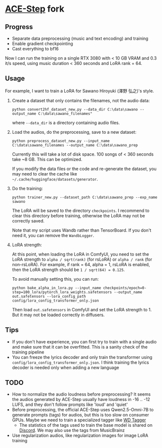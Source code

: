 # [ACE-Step](https://github.com/ace-step/ACE-Step) fork

## Progress

* Separate data preprocessing (music and text encoding) and training
* Enable gradient checkpointing
* Cast everything to bf16

Now I can run the training on a single RTX 3080 with < 10 GB VRAM and 0.3 it/s speed, using music duration < 360 seconds and LoRA rank = 64.

## Usage

For example, I want to train a LoRA for Sawano Hiroyuki (澤野 弘之)'s style.

1. Create a dataset that only contains the filenames, not the audio data:
    ```pwsh
    python convert2hf_dataset_new.py --data_dir C:\data\sawano --output_name C:\data\sawano_filenames"
    ```
    where `--data_dir` is a directory containing audio files.

2. Load the audios, do the preprocessing, save to a new dataset:
    ```pwsh
    python preprocess_dataset_new.py --input_name C:\data\sawano_filenames --output_name C:\data\sawano_prep
    ```
    Currently this will take a lot of disk space. 100 songs of < 360 seconds take ~8 GB. This can be optimized.

    If you modify the data files or the code and re-generate the dataset, you may need to clear the cache like `~/.cache/huggingface/datasets/generator`.

3. Do the training:
    ```pwsh
    python trainer_new.py --dataset_path C:\data\sawano_prep --exp_name sawano
    ```
    The LoRA will be saved to the directory `checkpoints`. I recommend to clear this directory before training, otherwise the LoRA may not be correctly saved.

    Note that my script uses Wandb rather than TensorBoard. If you don't need it, you can remove the `WandbLogger`.

4. LoRA strength:

    At this point, when loading the LoRA in ComfyUI, you need to set the LoRA strength to `alpha / sqrt(rank)` (for rsLoRA) or `alpha / rank` (for non-rsLoRA). For example, if rank = 64, alpha = 1, rsLoRA is enabled, then the LoRA strength should be `1 / sqrt(64) = 0.125`.

    To avoid manually setting this, you can run:
    ```pwsh
    python bake_alpha_in_lora.py --input_name checkpoints/epoch=0-step=100_lora/pytorch_lora_weights.safetensors --output_name out.safetensors --lora_config_path config/lora_config_transformer_only.json
    ```
    Then load `out.safetensors` in ComfyUI and set the LoRA strength to 1. But it may not be loaded correctly in diffusers.

## Tips

* If you don't have experience, you can first try to train with a single audio and make sure that it can be overfitted. This is a sanity check of the training pipeline
* You can freeze the lyrics decoder and only train the transformer using `config/lora_config_transformer_only.json`. I think training the lyrics decoder is needed only when adding a new language

## TODO

* How to normalize the audio loudness before preprocessing? It seems the audios generated by ACE-Step usually have loudness in -16 .. -12 LUFS, and they don't follow prompts like 'loud' and 'quiet'
* Before preprocessing, the official ACE-Step uses Qwen2.5-Omni-7B to generate prompts (tags) for audios, but this is too slow on consumer GPUs. Maybe we need to train a specialized tagger like [WD Tagger](https://huggingface.co/SmilingWolf)
    * The statistics of the tags used to train the base model is shared on [Discord](https://discord.com/channels/1369256267645849741/1372633881215500429/1374037211145830442). We may also use the tags from MusicBrainz
* Use regularization audios, like regularization images for image LoRA training
